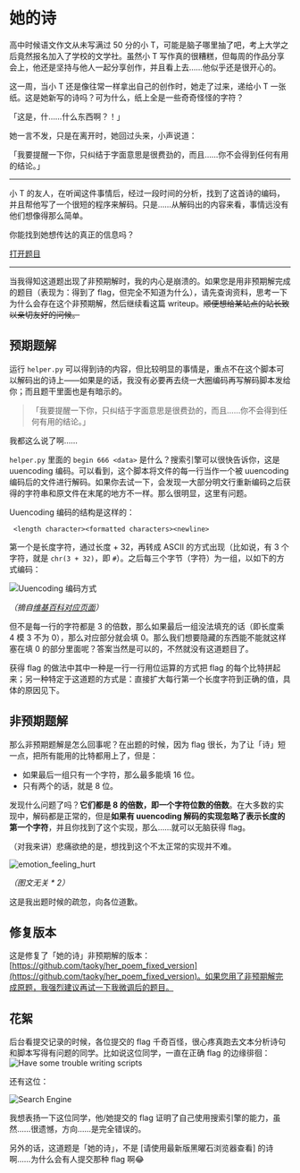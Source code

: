 # 她的诗

高中时候语文作文从未写满过 50 分的小 T，可能是脑子哪里抽了吧，考上大学之后竟然报名加入了学校的文学社。虽然小 T 写作真的很糟糕，但每周的作品分享会上，他还是坚持与他人一起分享创作，并且看上去……他似乎还是很开心的。

这一周，当小 T 还是像往常一样拿出自己的创作时，她走了过来，递给小 T 一张纸。这是她新写的诗吗？可为什么，纸上全是一些奇奇怪怪的字符？

「这是，什……什么东西啊？！」

她一言不发，只是在离开时，她回过头来，小声说道：

「我要提醒一下你，只纠结于字面意思是很费劲的，而且……你不会得到任何有用的结论。」

---

小 T 的友人，在听闻这件事情后，经过一段时间的分析，找到了这首诗的编码，并且帮他写了一个很短的程序来解码。只是……从解码出的内容来看，事情远没有他们想像得那么简单。

你能找到她想传达的真正的信息吗？

[打开题目](src/poem.zip)

---

当我得知这道题出现了非预期解时，我的内心是崩溃的。如果您是用非预期解完成的题目（表现为：得到了 flag，但完全不知道为什么），请先查询资料，思考一下为什么会存在这个非预期解，然后继续看这篇 writeup。~~顺便想给某站点的站长致以亲切友好的问候。~~

## 预期题解

运行 `helper.py` 可以得到诗的内容，但比较明显的事情是，重点不在这个脚本可以解码出的诗上——如果是的话，我没有必要再去绕一大圈编码再写解码脚本发给你；而且题干里面也是有暗示的。

> 「我要提醒一下你，只纠结于字面意思是很费劲的，而且……你不会得到任何有用的结论。」

我都这么说了啊……

`helper.py` 里面的 `begin 666 <data>` 是什么？搜索引擎可以很快告诉你，这是 uuencoding 编码。可以看到，这个脚本将文件的每一行当作一个被 uuencoding 编码后的文件进行解码。如果你去试一下，会发现一大部分明文行重新编码之后获得的字符串和原文件在末尾的地方不一样。那么很明显，这里有问题。

Uuencoding 编码的结构是这样的：

```
 <length character><formatted characters><newline>
```

第一个是长度字符，通过长度 + 32，再转成 ASCII 的方式出现（比如说，有 3 个字符，就是 `chr(3 + 32)`，即 `#`）。之后每三个字节（字符）为一组，以如下的方式编码：

![Uuencoding 编码方式](images/uuencoding_wikipedia.png)

*（摘自[维基百科对应页面](https://en.wikipedia.org/wiki/Uuencoding)）*

但不是每一行的字符都是 3 的倍数，那么如果最后一组没法填充的话（即长度乘 4 模 3 不为 0），那么对应部分就会填 0。那么我们想要隐藏的东西能不能就这样塞在填 0 的部分里面呢？答案当然是可以的，不然就没有这道题目了。

获得 flag 的做法中其中一种是一行一行用位运算的方式把 flag 的每个比特拼起来；另一种特定于这道题的方式是：直接扩大每行第一个长度字符到正确的值，具体的原因见下。

## 非预期题解

那么非预期题解是怎么回事呢？在出题的时候，因为 flag 很长，为了让「诗」短一点，把所有能用的比特都用上了，但是：

- 如果最后一组只有一个字符，那么最多能填 16 位。
- 只有两个的话，就是 8 位。

发现什么问题了吗？**它们都是 8 的倍数，即一个字符位数的倍数**。在大多数的实现中，解码都是正常的，但是**如果有 uuencoding 解码的实现忽略了表示长度的第一个字符**，并且你找到了这个实现，那么……就可以无脑获得 flag。

（对我来讲）悲痛欲绝的是，想找到这个不太正常的实现并不难。

![emotion_feeling_hurt](images/emotion_feeling_hurt.png)

*（图文无关 \* 2）*

这是我出题时候的疏忽，向各位道歉。

## 修复版本

这是修复了「她的诗」非预期解的版本：[https://github.com/taoky/her_poem_fixed_version](https://github.com/taoky/her_poem_fixed_version)。如果您用了非预期解完成原题，我强烈建议再试一下我微调后的题目。

## 花絮

后台看提交记录的时候，各位提交的 flag 千奇百怪，很心疼真跑去文本分析诗句和脚本写得有问题的同学。比如说这位同学，一直在正确 flag 的边缘徘徊：![Have some trouble writing scripts](images/wrong_script.png)

还有这位：

![Search Engine](images/ability_to_use_google.png)

我想表扬一下这位同学，他/她提交的 flag 证明了自己使用搜索引擎的能力，虽然……很遗憾，方向……是完全错误的。

另外的话，这道题是「她的诗」，不是 [请使用最新版黑曜石浏览器查看] 的诗啊……为什么会有人提交那种 flag 啊😂

